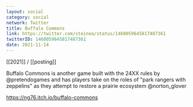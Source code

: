 ```yaml
---
layout: social
category: social
network: Twitter
title: Buffalo Commons
link: https://twitter.com/steinea/status/1460059645817487361
twitterID: 1460059645817487361
date: 2021-11-14
---
```


[[2021]] / [[posting]]

Buffalo Commons is another game built with the 24XX rules by @pretendogames and has players take on the roles of "park rangers with zeppelins" as they attempt to restore a prairie ecosystem @norton_glover

<https://ng76.itch.io/buffalo-commons>
